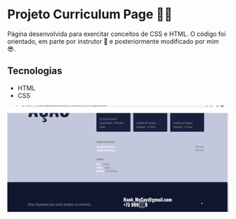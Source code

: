 # Projeto Curriculum Page 📄📄

Página desenvolvida para exercitar conceitos de CSS e HTML. O código foi orientado, em parte por instrutor 🙏 e posteriormente modificado por mim 😎.

## Tecnologias

- HTML
- CSS

<img src="tela.gif" alt="Gif de uma página curriculum">
